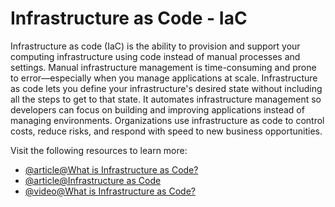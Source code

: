 # Infrastructure as Code - IaC

Infrastructure as code (IaC) is the ability to provision and support your computing infrastructure using code instead of manual processes and settings. Manual infrastructure management is time-consuming and prone to error—especially when you manage applications at scale. Infrastructure as code lets you define your infrastructure's desired state without including all the steps to get to that state. It automates infrastructure management so developers can focus on building and improving applications instead of managing environments. Organizations use infrastructure as code to control costs, reduce risks, and respond with speed to new business opportunities.

Visit the following resources to learn more:

- [@article@What is Infrastructure as Code?](https://aws.amazon.com/what-is/iac/)
- [@article@Infrastructure as Code](https://en.wikipedia.org/wiki/Infrastructure_as_code)
- [@video@What is Infrastructure as Code?](https://www.youtube.com/watch?v=zWw2wuiKd5o)